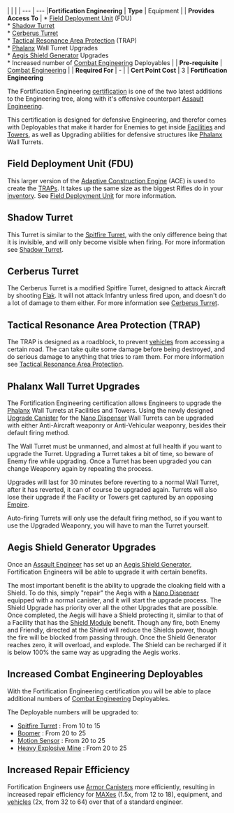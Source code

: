 |     |     |
| --- | --- |**Fortification Engineering**
| **Type** | Equipment |
| **Provides Access To** | * [Field Deployment Unit](../weapons/Field_Deployment_Unit.md) (FDU)<br>* [Shadow Turret](../weapons/Shadow_Turret.md)<br>* [Cerberus Turret](../weapons/Cerberus_Turret.md)<br>* [Tactical Resonance Area Protection](../weapons/Tactical_Resonance_Area_Protection.md) (TRAP)<br>* [Phalanx](../items/Phalanx.md) Wall Turret Upgrades<br>* [Aegis Shield Generator](../weapons/Aegis_Shield_Generator.md) Upgrades<br>* Increased number of [Combat Engineering](Combat_Engineering.md) Deployables |
| **Pre-requisite** | [Combat Engineering](Combat_Engineering.md) |
| **Required For** | -   |
| **Cert Point Cost** | 3   |
**Fortification Engineering**

The Fortification Engineering [certification](Certification.md) is one of the
two latest additions to the Engineering tree, along with it's offensive
counterpart [Assault Engineering](Assault_Engineering.md).

This certification is designed for defensive Engineering, and therefor comes
with Deployables that make it harder for Enemies to get inside
[Facilities](../locations/Facilities.md) and [Towers](../locations/Towers.md),
as well as Upgrading abilities for defensive structures like
[Phalanx](../items/Phalanx.md) Wall Turrets.

## Field Deployment Unit (FDU)

This larger version of the
[Adaptive Construction Engine](../weapons/Adaptive_Construction_Engine.md) (ACE)
is used to create the [TRAPs](../weapons/Tactical_Resonance_Area_Protection.md).
It takes up the same size as the biggest Rifles do in your
[inventory](../terminology/Inventory.md). See
[Field Deployment Unit](../weapons/Field_Deployment_Unit.md) for more
information.

## Shadow Turret

This Turret is similar to the [Spitfire Turret](#Spitfire), with the only
difference being that it is invisible, and will only become visible when firing.
For more information see [Shadow Turret](../weapons/Shadow_Turret.md).

## Cerberus Turret

The Cerberus Turret is a modified Spitfire Turret, designed to attack Aircraft
by shooting [Flak](../weapons/Flak.md). It will not attack Infantry unless fired
upon, and doesn't do a lot of damage to them either. For more information see
[Cerberus Turret](../weapons/Cerberus_Turret.md).

## Tactical Resonance Area Protection (TRAP)

The TRAP is designed as a roadblock, to prevent
[vehicles](../vehicles/index.md) from accessing a certain road. The can take
quite some damage before being destroyed, and do serious damage to anything that
tries to ram them. For more information see
[Tactical Resonance Area Protection](../weapons/Tactical_Resonance_Area_Protection.md).

## Phalanx Wall Turret Upgrades

The Fortification Engineering certification allows Engineers to upgrade the
[Phalanx](../items/Phalanx.md) Wall Turrets at Facilities and Towers. Using the
newly designed [Upgrade Canister](../items/Upgrade_Canister.md) for the
[Nano Dispenser](../weapons/Nano_Dispenser.md) Wall Turrets can be upgraded with
either Anti-Aircraft weaponry or Anti-Vehicular weaponry, besides their default
firing method.

The Wall Turret must be unmanned, and almost at full health if you want to
upgrade the Turret. Upgrading a Turret takes a bit of time, so beware of Enemy
fire while upgrading. Once a Turret has been upgraded you can change Weaponry
again by repeating the process.

Upgrades will last for 30 minutes before reverting to a normal Wall Turret,
after it has reverted, it can of course be upgraded again. Turrets will also
lose their upgrade if the Facility or Towers get captured by an opposing
[Empire](../terminology/Empire.md).

Auto-firing Turrets will only use the default firing method, so if you want to
use the Upgraded Weaponry, you will have to man the Turret yourself.

## Aegis Shield Generator Upgrades

Once an [Assault Engineer](Assault_Engineering.md) has set up an
[Aegis Shield Generator](../weapons/Aegis_Shield_Generator.md), Fortification
Engineers will be able to upgrade it with certain benefits.

The most important benefit is the ability to upgrade the cloaking field with a
Shield. To do this, simply "repair" the Aegis with a
[Nano Dispenser](../weapons/Nano_Dispenser.md) equipped with a normal canister,
and it will start the upgrade process. The Shield Upgrade has priority over all
the other Upgrades that are possible. Once completed, the Aegis will have a
Shield protecting it, similar to that of a Facility that has the
[Shield Module](../items/Shield_Module.md) benefit. Though any fire, both Enemy
and Friendly, directed at the Shield will reduce the Shields power, though the
fire will be blocked from passing through. Once the Shield Generator reaches
zero, it will overload, and explode. The Shield can be recharged if it is below
100% the same way as upgrading the Aegis works.

## Increased Combat Engineering Deployables

With the Fortification Engineering certification you will be able to place
additional numbers of [Combat Engineering](Combat_Engineering.md) Deployables.

The Deployable numbers will be upgraded to:

- [Spitfire Turret](#Spitfire) : From 10 to 15
- [Boomer](#Boomer) : From 20 to 25
- [Motion Sensor](../weapons/Adaptive_Construction_Engine.md#motion-sensor-alarm)
  : From 20 to 25
- [Heavy Explosive Mine](#HEMine) : From 20 to 25

## Increased Repair Efficiency

Fortification Engineers use [Armor Canisters](../items/Armor_Canister.md) more
efficiently, resulting in increased repair efficiency for
[MAXes](../armor/Mechanized_Assault_Exo-Suit.md) (1.5x, from 12 to 18),
equipment, and [vehicles](../vehicles/index.md) (2x, from 32 to 64) over that
of a standard engineer.
